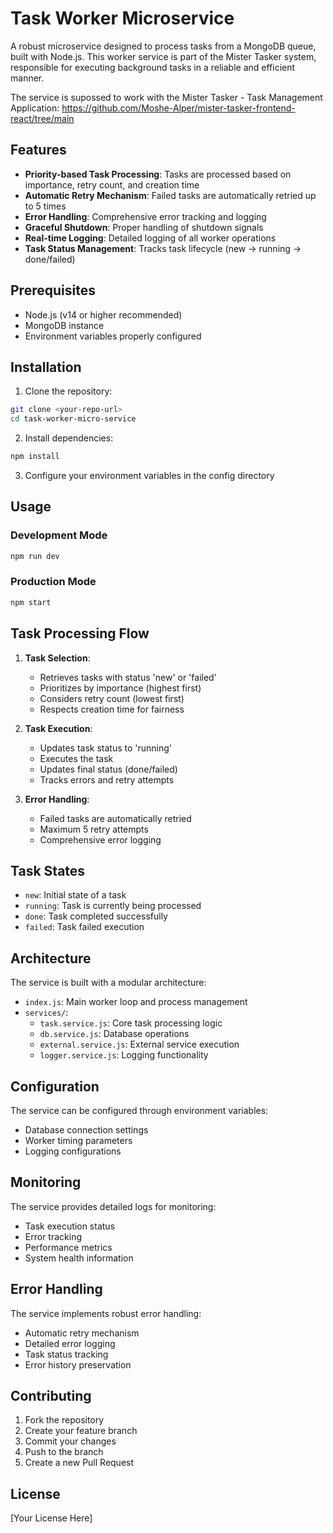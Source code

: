 # Task Worker Microservice

A robust microservice designed to process tasks from a MongoDB queue, built with Node.js. This worker service is part of the Mister Tasker system, responsible for executing background tasks in a reliable and efficient manner.

The service is supossed to work with the Mister Tasker - Task Management Application:
https://github.com/Moshe-Alper/mister-tasker-frontend-react/tree/main

## Features

- **Priority-based Task Processing**: Tasks are processed based on importance, retry count, and creation time
- **Automatic Retry Mechanism**: Failed tasks are automatically retried up to 5 times
- **Error Handling**: Comprehensive error tracking and logging
- **Graceful Shutdown**: Proper handling of shutdown signals
- **Real-time Logging**: Detailed logging of all worker operations
- **Task Status Management**: Tracks task lifecycle (new → running → done/failed)

## Prerequisites

- Node.js (v14 or higher recommended)
- MongoDB instance
- Environment variables properly configured

## Installation

1. Clone the repository:
```bash
git clone <your-repo-url>
cd task-worker-micro-service
```

2. Install dependencies:
```bash
npm install
```

3. Configure your environment variables in the config directory

## Usage

### Development Mode
```bash
npm run dev
```

### Production Mode
```bash
npm start
```

## Task Processing Flow

1. **Task Selection**: 
   - Retrieves tasks with status 'new' or 'failed'
   - Prioritizes by importance (highest first)
   - Considers retry count (lowest first)
   - Respects creation time for fairness

2. **Task Execution**:
   - Updates task status to 'running'
   - Executes the task
   - Updates final status (done/failed)
   - Tracks errors and retry attempts

3. **Error Handling**:
   - Failed tasks are automatically retried
   - Maximum 5 retry attempts
   - Comprehensive error logging

## Task States

- `new`: Initial state of a task
- `running`: Task is currently being processed
- `done`: Task completed successfully
- `failed`: Task failed execution

## Architecture

The service is built with a modular architecture:

- `index.js`: Main worker loop and process management
- `services/`:
  - `task.service.js`: Core task processing logic
  - `db.service.js`: Database operations
  - `external.service.js`: External service execution
  - `logger.service.js`: Logging functionality

## Configuration

The service can be configured through environment variables:

- Database connection settings
- Worker timing parameters
- Logging configurations

## Monitoring

The service provides detailed logs for monitoring:
- Task execution status
- Error tracking
- Performance metrics
- System health information

## Error Handling

The service implements robust error handling:
- Automatic retry mechanism
- Detailed error logging
- Task status tracking
- Error history preservation

## Contributing

1. Fork the repository
2. Create your feature branch
3. Commit your changes
4. Push to the branch
5. Create a new Pull Request

## License

[Your License Here] 
